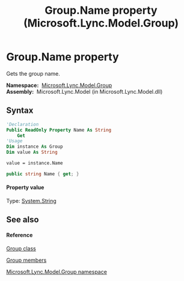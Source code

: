 ﻿---
title: Group.Name property  (Microsoft.Lync.Model.Group)
TOCTitle: 'Name property '
ms:assetid: P:Microsoft.Lync.Model.Group.Group.Name_DI_3_UC_OCS14MrefLyncWPF
ms:mtpsurl: https://msdn.microsoft.com/en-us/library/microsoft.lync.model.group.group.name_di_3_uc_ocs14mreflyncwpf(v=office.15)
ms:contentKeyID: 48600317
ms.date: 07/28/2014
mtps_version: v=office.15
f1_keywords:
- Microsoft.Lync.Model.Group.Group.Name
dev_langs:
- CSharp
- JScript
- VB
- other
---

# Group.Name property

Gets the group name.

**Namespace:**  [Microsoft.Lync.Model.Group](microsoft-lync-model-group-namespace_2.md)  
**Assembly:**  Microsoft.Lync.Model (in Microsoft.Lync.Model.dll)

## Syntax

``` vb
'Declaration
Public ReadOnly Property Name As String
    Get
'Usage
Dim instance As Group
Dim value As String

value = instance.Name
```

``` csharp
public string Name { get; }
```

#### Property value

Type: [System.String](http://msdn2.microsoft.com/en-us/library/s1wwdcbf)  

## See also

#### Reference

[Group class](group-class-microsoft-lync-model-group_2.md)

[Group members](group-members-microsoft-lync-model-group_2.md)

[Microsoft.Lync.Model.Group namespace](microsoft-lync-model-group-namespace_2.md)

